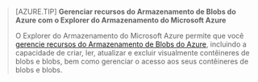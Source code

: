 > [AZURE.TIP] **Gerenciar recursos do Armazenamento de Blobs do Azure com o Explorer do Armazenamento do Microsoft Azure**
> 
> O Explorer do Armazenamento do Microsoft Azure permite que você [gerencie recursos do Armazenamento de Blobs do Azure](../articles/vs-azure-tools-storage-explorer-blobs.md), incluindo a capacidade de criar, ler, atualizar e excluir visualmente contêineres de blobs e blobs, bem como gerenciar o acesso aos seus contêineres de blobs e blobs.

<!---HONumber=AcomDC_0727_2016-->